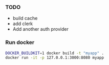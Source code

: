 ### TODO
- build cache
- add clerk 
- Add another auth provider

### Run docker
```bash
DOCKER_BUILDKIT=1 docker build -t "myapp" . 
docker run -it -p 127.0.0.1:3000:8080 myapp
```
